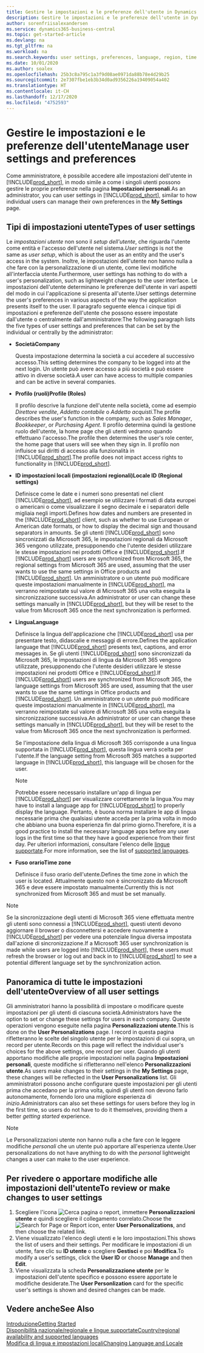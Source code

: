 ```yaml
---
title: Gestire le impostazioni e le preferenze dell'utente in Dynamics 365 Business Central
description: Gestire le impostazioni e le preferenze dell'utente in Dynamics 365 Business Central.
author: sorenfriisalexandersen
ms.service: dynamics365-business-central
ms.topic: get-started-article
ms.devlang: na
ms.tgt_pltfrm: na
ms.workload: na
ms.search.keywords: user settings, preferences, language, region, time zone, regional settings
ms.date: 10/01/2020
ms.author: soalex
ms.openlocfilehash: 25b3c8a795c1a3f9d08ae0971da88b78e4d29b25
ms.sourcegitcommit: 2e7307fbe1eb3b34d0ad9356226a19409054a402
ms.translationtype: HT
ms.contentlocale: it-CH
ms.lasthandoff: 12/17/2020
ms.locfileid: "4752593"
---
```

# <a name="manage-user-settings-and-preferences"></a><span data-ttu-id="a4fea-103">Gestire le impostazioni e le preferenze dell'utente</span><span class="sxs-lookup"><span data-stu-id="a4fea-103">Manage user settings and preferences</span></span>

<span data-ttu-id="a4fea-104">Come amministratore, è possibile accedere alle impostazioni dell'utente in [!INCLUDE[prod_short](includes/prod_short.md)], in modo simile a come i singoli utenti possono gestire le proprie preferenze nella pagina **Impostazioni personali**.</span><span class="sxs-lookup"><span data-stu-id="a4fea-104">As an administrator, you can user settings in [!INCLUDE[prod_short](includes/prod_short.md)], similar to how individual users can manage their own preferences in the **My Settings** page.</span></span>  

## <a name="types-of-user-settings"></a><span data-ttu-id="a4fea-105">Tipi di impostazioni utente</span><span class="sxs-lookup"><span data-stu-id="a4fea-105">Types of user settings</span></span>

<span data-ttu-id="a4fea-106">Le *impostazioni utente* non sono il *setup dell'utente*, che riguarda l'utente come entità e l'accesso dell'utente nel sistema.</span><span class="sxs-lookup"><span data-stu-id="a4fea-106">*User settings* is not the same as *user setup*, which is about the user as an entity and the user's access in the system.</span></span> <span data-ttu-id="a4fea-107">Inoltre, le impostazioni dell'utente non hanno nulla a che fare con la personalizzazione di un utente, come lievi modifiche all'interfaccia utente.</span><span class="sxs-lookup"><span data-stu-id="a4fea-107">Furthermore, user settings has nothing to do with a user's personalization, such as lightweight changes to the user interface.</span></span> <span data-ttu-id="a4fea-108">Le impostazioni dell'utente determinano le preferenze dell'utente in vari aspetti del modo in cui l'applicazione si presenta all'utente.</span><span class="sxs-lookup"><span data-stu-id="a4fea-108">User settings determine the user's preferences in various aspects of the way the application presents itself to the user.</span></span> <span data-ttu-id="a4fea-109">Il paragrafo seguente elenca i cinque tipi di impostazioni e preferenze dell'utente che possono essere impostate dall'utente o centralmente dall'amministratore:</span><span class="sxs-lookup"><span data-stu-id="a4fea-109">The following paragraph lists the five types of user settings and preferences that can be set by the individual or centrally by the administrator:</span></span>

- <span data-ttu-id="a4fea-110">**Società**</span><span class="sxs-lookup"><span data-stu-id="a4fea-110">**Company**</span></span>  

  <span data-ttu-id="a4fea-111">Questa impostazione determina la società a cui accedere al successivo accesso.</span><span class="sxs-lookup"><span data-stu-id="a4fea-111">This setting determines the company to be logged into at the next login.</span></span> <span data-ttu-id="a4fea-112">Un utente può avere accesso a più società e può essere attivo in diverse società.</span><span class="sxs-lookup"><span data-stu-id="a4fea-112">A user can have access to multiple companies and can be active in several companies.</span></span>

- <span data-ttu-id="a4fea-113">**Profilo (ruoli)**</span><span class="sxs-lookup"><span data-stu-id="a4fea-113">**Profile (Roles)**</span></span>  

  <span data-ttu-id="a4fea-114">Il profilo descrive la funzione dell'utente nella società, come ad esempio *Direttore vendite*, *Addetto contabile* o *Addetto acquisti*.</span><span class="sxs-lookup"><span data-stu-id="a4fea-114">The profile describes the user's function in the company, such as *Sales Manager*, *Bookkeeper*, or *Purchasing Agent*.</span></span> <span data-ttu-id="a4fea-115">Il profilo determina quindi la gestione ruolo dell'utente, la home page che gli utenti vedranno quando effettuano l'accesso.</span><span class="sxs-lookup"><span data-stu-id="a4fea-115">The profile then determines the user's role center, the home page that users will see when they sign in.</span></span> <span data-ttu-id="a4fea-116">Il profilo non influisce sui diritti di accesso alla funzionalità in [!INCLUDE[prod_short](includes/prod_short.md)].</span><span class="sxs-lookup"><span data-stu-id="a4fea-116">The profile does not impact access rights to functionality in [!INCLUDE[prod_short](includes/prod_short.md)].</span></span>  

- <span data-ttu-id="a4fea-117">**ID impostazioni locali (impostazioni regionali)**</span><span class="sxs-lookup"><span data-stu-id="a4fea-117">**Locale ID (Regional settings)**</span></span>  

  <span data-ttu-id="a4fea-118">Definisce come le date e i numeri sono presentati nel client [!INCLUDE[prod_short](includes/prod_short.md)], ad esempio se utilizzare i formati di data europei o americani o come visualizzare il segno decimale e i separatori delle migliaia negli importi.</span><span class="sxs-lookup"><span data-stu-id="a4fea-118">Defines how dates and numbers are presented in the [!INCLUDE[prod_short](includes/prod_short.md)] client, such as whether to use European or American date formats, or how to display the decimal sign and thousand separators in amounts.</span></span> <span data-ttu-id="a4fea-119">Se gli utenti [!INCLUDE[prod_short](includes/prod_short.md)] sono sincronizzati da Microsoft 365, le impostazioni regionali da Microsoft 365 vengono utilizzate, presupponendo che l'utente desideri utilizzare le stesse impostazioni nei prodotti Office e [!INCLUDE[prod_short](includes/prod_short.md)].</span><span class="sxs-lookup"><span data-stu-id="a4fea-119">If [!INCLUDE[prod_short](includes/prod_short.md)] users are synchronized from Microsoft 365, the regional settings from Microsoft 365 are used, assuming that the user wants to use the same settings in Office products and [!INCLUDE[prod_short](includes/prod_short.md)].</span></span> <span data-ttu-id="a4fea-120">Un amministratore o un utente può modificare queste impostazioni manualmente in [!INCLUDE[prod_short](includes/prod_short.md)], ma verranno reimpostate sul valore di Microsoft 365 una volta eseguita la sincronizzazione successiva.</span><span class="sxs-lookup"><span data-stu-id="a4fea-120">An administrator or user can change these settings manually in [!INCLUDE[prod_short](includes/prod_short.md)], but they will be reset to the value from Microsoft 365 once the next synchronization is performed.</span></span>

- <span data-ttu-id="a4fea-121">**Lingua**</span><span class="sxs-lookup"><span data-stu-id="a4fea-121">**Language**</span></span>  

  <span data-ttu-id="a4fea-122">Definisce la lingua dell'applicazione che [!INCLUDE[prod_short](includes/prod_short.md)] usa per presentare testo, didascalie e messaggi di errore.</span><span class="sxs-lookup"><span data-stu-id="a4fea-122">Defines the application language that [!INCLUDE[prod_short](includes/prod_short.md)] presents text, captions, and error messages in.</span></span> <span data-ttu-id="a4fea-123">Se gli utenti [!INCLUDE[prod_short](includes/prod_short.md)] sono sincronizzati da Microsoft 365, le impostazioni di lingua da Microsoft 365 vengono utilizzate, presupponendo che l'utente desideri utilizzare le stesse impostazioni nei prodotti Office e [!INCLUDE[prod_short](includes/prod_short.md)].</span><span class="sxs-lookup"><span data-stu-id="a4fea-123">If [!INCLUDE[prod_short](includes/prod_short.md)] users are synchronized from Microsoft 365, the language settings from Microsoft 365 are used, assuming that the user wants to use the same settings in Office products and [!INCLUDE[prod_short](includes/prod_short.md)].</span></span> <span data-ttu-id="a4fea-124">Un amministratore o un utente può modificare queste impostazioni manualmente in [!INCLUDE[prod_short](includes/prod_short.md)], ma verranno reimpostate sul valore di Microsoft 365 una volta eseguita la sincronizzazione successiva.</span><span class="sxs-lookup"><span data-stu-id="a4fea-124">An administrator or user can change these settings manually in [!INCLUDE[prod_short](includes/prod_short.md)], but they will be reset to the value from Microsoft 365 once the next synchronization is performed.</span></span>

  <span data-ttu-id="a4fea-125">Se l'impostazione della lingua di Microsoft 365 corrisponde a una lingua supportata in [!INCLUDE[prod_short](includes/prod_short.md)], questa lingua verrà scelta per l'utente.</span><span class="sxs-lookup"><span data-stu-id="a4fea-125">If the language setting from Microsoft 365 matches a supported language in [!INCLUDE[prod_short](includes/prod_short.md)], this language will be chosen for the user.</span></span>  

  > [!NOTE]
  > <span data-ttu-id="a4fea-126">Potrebbe essere necessario installare un'app di lingua per [!INCLUDE[prod_short](includes/prod_short.md)] per visualizzare correttamente la lingua.</span><span class="sxs-lookup"><span data-stu-id="a4fea-126">You may have to install a language app for [!INCLUDE[prod_short](includes/prod_short.md)] to properly display the language.</span></span> <span data-ttu-id="a4fea-127">Pertanto, è buona norma installare le app di lingua necessarie prima che qualsiasi utente acceda per la prima volta in modo che abbiano una buona esperienza fin dal primo giorno.</span><span class="sxs-lookup"><span data-stu-id="a4fea-127">Therefore, it is a good practice to install the necessary language apps before any user logs in the first time so that they have a good experience from their first day.</span></span> <span data-ttu-id="a4fea-128">Per ulteriori informazioni, consultare l'elenco delle [lingue supportate](/dynamics365/business-central/dev-itpro/compliance/apptest-countries-and-translations).</span><span class="sxs-lookup"><span data-stu-id="a4fea-128">For more information, see the list of [supported languages](/dynamics365/business-central/dev-itpro/compliance/apptest-countries-and-translations).</span></span>  
  
- <span data-ttu-id="a4fea-129">**Fuso orario**</span><span class="sxs-lookup"><span data-stu-id="a4fea-129">**Time zone**</span></span>  

  <span data-ttu-id="a4fea-130">Definisce il fuso orario dell'utente.</span><span class="sxs-lookup"><span data-stu-id="a4fea-130">Defines the time zone in which the user is located.</span></span> <span data-ttu-id="a4fea-131">Attualmente questo non è sincronizzato da Microsoft 365 e deve essere impostato manualmente.</span><span class="sxs-lookup"><span data-stu-id="a4fea-131">Currently this is not synchronized from Microsoft 365 and must be set manually.</span></span>  

> [!NOTE]
> <span data-ttu-id="a4fea-132">Se la sincronizzazione degli utenti di Microsoft 365 viene effettuata mentre gli utenti sono connessi a [!INCLUDE[prod_short](includes/prod_short.md)], questi utenti devono aggiornare il browser o disconnettersi e accedere nuovamente a [!INCLUDE[prod_short](includes/prod_short.md)] per vedere una potenziale lingua diversa impostata dall'azione di sincronizzazione.</span><span class="sxs-lookup"><span data-stu-id="a4fea-132">If a Microsoft 365 user synchronization is made while users are logged into [!INCLUDE[prod_short](includes/prod_short.md)], these users must refresh the browser or log out and back in to [!INCLUDE[prod_short](includes/prod_short.md)] to see a potential different language set by the synchronization action.</span></span>

## <a name="overview-of-all-user-settings"></a><span data-ttu-id="a4fea-133">Panoramica di tutte le impostazioni dell'utente</span><span class="sxs-lookup"><span data-stu-id="a4fea-133">Overview of all user settings</span></span>

<span data-ttu-id="a4fea-134">Gli amministratori hanno la possibilità di impostare o modificare queste impostazioni per gli utenti di ciascuna società.</span><span class="sxs-lookup"><span data-stu-id="a4fea-134">Administrators have the option to set or change these settings for users in each company.</span></span> <span data-ttu-id="a4fea-135">Queste operazioni vengono eseguite nella pagina **Personalizzazioni utente**.</span><span class="sxs-lookup"><span data-stu-id="a4fea-135">This is done on the **User Personalizations** page.</span></span> <span data-ttu-id="a4fea-136">I record in questa pagina rifletteranno le scelte del singolo utente per le impostazioni di cui sopra, un record per utente.</span><span class="sxs-lookup"><span data-stu-id="a4fea-136">Records on this page will reflect the individual user's choices for the above settings, one record per user.</span></span> <span data-ttu-id="a4fea-137">Quando gli utenti apportano modifiche alle proprie impostazioni nella pagina **Impostazioni personali**, queste modifiche si rifletteranno nell'elenco **Personalizzazioni utente**.</span><span class="sxs-lookup"><span data-stu-id="a4fea-137">As users make changes to their settings in the **My Settings** page, these changes will be reflected in the **User Personalizations** list.</span></span> <span data-ttu-id="a4fea-138">Gli amministratori possono anche configurare queste impostazioni per gli utenti prima che accedano per la prima volta, quindi gli utenti non devono farlo autonomamente, fornendo loro una migliore esperienza di *inizio*.</span><span class="sxs-lookup"><span data-stu-id="a4fea-138">Administrators can also set these settings for users before they log in the first time, so users do not have to do it themselves, providing them a better *getting started* experience.</span></span>

> [!NOTE]
> <span data-ttu-id="a4fea-139">Le Personalizzazioni utente non hanno nulla a che fare con le leggere modifiche *personali* che un utente può apportare all'esperienza utente.</span><span class="sxs-lookup"><span data-stu-id="a4fea-139">User personalizations do not have anything to do with the *personal* lightweight changes a user can make to the user experience.</span></span>

## <a name="to-review-or-make-changes-to-user-settings"></a><span data-ttu-id="a4fea-140">Per rivedere o apportare modifiche alle impostazioni dell'utente</span><span class="sxs-lookup"><span data-stu-id="a4fea-140">To review or make changes to user settings</span></span>

1. <span data-ttu-id="a4fea-141">Scegliere l'icona ![Cerca pagina o report](media/ui-search/search_small.png "Icona Cerca pagina o report"), immettere **Personalizzazioni utente** e quindi scegliere il collegamento correlato.</span><span class="sxs-lookup"><span data-stu-id="a4fea-141">Choose the ![Search for Page or Report](media/ui-search/search_small.png "Search for Page or Report icon") icon, enter **User Personalizations**, and then choose the related link.</span></span>
2. <span data-ttu-id="a4fea-142">Viene visualizzato l'elenco degli utenti e le loro impostazioni.</span><span class="sxs-lookup"><span data-stu-id="a4fea-142">This shows the list of users and their settings.</span></span> <span data-ttu-id="a4fea-143">Per modificare le impostazioni di un utente, fare clic su **ID utente** o scegliere **Gestisci** e poi **Modifica**.</span><span class="sxs-lookup"><span data-stu-id="a4fea-143">To modify a user's settings, click the **User ID** or choose **Manage** and then **Edit**.</span></span>
3. <span data-ttu-id="a4fea-144">Viene visualizzata la scheda **Personalizzazione utente** per le impostazioni dell'utente specifico e possono essere apportate le modifiche desiderate.</span><span class="sxs-lookup"><span data-stu-id="a4fea-144">The **User Personlization** card for the specific user's settings is shown and desired changes can be made.</span></span>  

## <a name="see-also"></a><span data-ttu-id="a4fea-145">Vedere anche</span><span class="sxs-lookup"><span data-stu-id="a4fea-145">See Also</span></span>

[<span data-ttu-id="a4fea-146">Introduzione</span><span class="sxs-lookup"><span data-stu-id="a4fea-146">Getting Started</span></span>](product-get-started.md)  
[<span data-ttu-id="a4fea-147">Disponibilità nazionale/regionale e lingue supportate</span><span class="sxs-lookup"><span data-stu-id="a4fea-147">Country/regional availability and supported languages</span></span>](/dynamics365/business-central/dev-itpro/compliance/apptest-countries-and-translations)  
[<span data-ttu-id="a4fea-148">Modifica di lingua e impostazioni locali</span><span class="sxs-lookup"><span data-stu-id="a4fea-148">Changing Language and Locale</span></span>](about-locale-language.md)  
